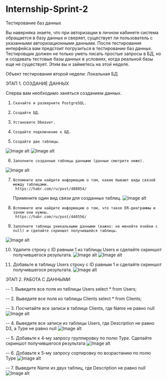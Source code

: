 # Internship-Sprint-2

Тестирование баз данных

Вы наверняка знаете, что при авторизации в личном кабинете система обращается в базу данных и сверяет, существует ли пользователь с указанными авторизационными данными. После тестирования интерфейса вам предстоит погрузиться в тестирование баз данных. Тестировщик должен не только уметь писать простые запросы в БД, но и создавать тестовые базы данных в условиях, когда реальной базы еще не существует. Этим вы и займетесь на этой неделе.

Объект тестирования второй недели: Локальная БД

ЭТАП 1. СОЗДАНИЕ ДАННЫХ

Сперва вам необходимо заняться созданием данных.

1.     Скачайте и разверните PostgreSQL.

2.     Создайте БД.

3.     Установите Dbeaver.

4.     Создайте подключение к БД.

5.     Создайте две таблицы.
![Image alt](https://github.com/EugeneVovk/Internship-Sprint-2/raw/main/img/01.png)
![Image alt](https://github.com/EugeneVovk/Internship-Sprint-2/raw/main/img/02.png)

6.     Заполните созданные таблицы данными (данные смотрите ниже).
![Image alt](https://github.com/EugeneVovk/Internship-Sprint-2/raw/main/img/00.png)

7.     Вспомните или найдите информацию о том, какие бывают виды связей между таблицами.
		https://habr.com/ru/post/488054/
	Примените один вид связи для созданных таблиц.
![Image alt](https://github.com/EugeneVovk/Internship-Sprint-2/raw/main/img/ER_Diagram.png)

8.     Вспомните или найдите информацию о том, что такое ER-диаграммы и зачем они нужны.
		https://habr.com/ru/post/440556/

9.     Заполните таблицы уникальными данными (важно: не меняйте ячейки с null) и сделайте скриншот получившейся таблицы. 
![Image alt](https://github.com/EugeneVovk/Internship-Sprint-2/raw/main/img/09.png)	

10.  Удалите строку с ID равным 1 из таблицы Users и сделайте скриншот получившегося результата. 
![Image alt](https://github.com/EugeneVovk/Internship-Sprint-2/raw/main/img/10.1.png)
![Image alt](https://github.com/EugeneVovk/Internship-Sprint-2/raw/main/img/10.2.png)

11.  Добавьте в таблицу Users строку с ID равным 1 и сделайте скриншот получившегося результата.
![Image alt](https://github.com/EugeneVovk/Internship-Sprint-2/raw/main/img/11.png)

ЭТАП 2. РАБОТА С ДАННЫМИ

-- 1. Выведите все поля из таблицы Users
	select * from Users;

-- 2. Выведите все поля из таблицы Clients
	select * from Clients;

-- 3. Посчитайте все записи в таблице Clients, где Name не равно null
![Image alt](https://github.com/EugeneVovk/Internship-Sprint-2/raw/main/img/03.png)

-- 4. Выведите все записи из таблицы Users, где Description не равно D3, а Type не равно null
![Image alt](https://github.com/EugeneVovk/Internship-Sprint-2/raw/main/img/04.png)

-- 5. Добавьте к 4-му запросу группировку по полю Type. Сделайте скриншот получившегося результата
![Image alt](https://github.com/EugeneVovk/Internship-Sprint-2/raw/main/img/05.png)

-- 6. Добавьте к 5-му запросу сортировку по возрастанию по полю Type
![Image alt](https://github.com/EugeneVovk/Internship-Sprint-2/raw/main/img/06.png)

-- 7. Выведите Name из двух таблиц, где Description не равно null
![Image alt](https://github.com/EugeneVovk/Internship-Sprint-2/raw/main/img/07.png)
